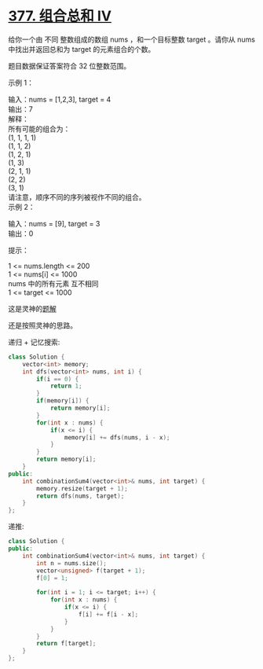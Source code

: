 # [377. 组合总和 Ⅳ](https://leetcode.cn/problems/combination-sum-iv/description/)
给你一个由 不同 整数组成的数组 nums ，和一个目标整数 target 。请你从 nums 中找出并返回总和为 target 的元素组合的个数。

题目数据保证答案符合 32 位整数范围。 

示例 1：

输入：nums = [1,2,3], target = 4  
输出：7    
解释：  
所有可能的组合为：  
(1, 1, 1, 1)  
(1, 1, 2)  
(1, 2, 1)  
(1, 3)  
(2, 1, 1)  
(2, 2)  
(3, 1)  
请注意，顺序不同的序列被视作不同的组合。  
示例 2：  

输入：nums = [9], target = 3  
输出：0  

提示：

1 <= nums.length <= 200  
1 <= nums[i] <= 1000  
nums 中的所有元素 互不相同  
1 <= target <= 1000

这是灵神的[题解](https://leetcode.cn/problems/combination-sum-iv/solutions/2706336/ben-zhi-shi-pa-lou-ti-cong-ji-yi-hua-sou-y52j)

还是按照灵神的思路。

递归 + 记忆搜索:
```cpp
class Solution {
    vector<int> memory;
    int dfs(vector<int> nums, int i) {
        if(i == 0) {
            return 1;
        }
        if(memory[i]) {
            return memory[i];
        }
        for(int x : nums) {
            if(x <= i) {
                memory[i] += dfs(nums, i - x);
            }
        }
        return memory[i];
    }
public:
    int combinationSum4(vector<int>& nums, int target) {
        memory.resize(target + 1);
        return dfs(nums, target);
    }
};
```
递推:
```cpp
class Solution {
public:
    int combinationSum4(vector<int>& nums, int target) {
        int n = nums.size();
        vector<unsigned> f(target + 1);
        f[0] = 1;
        
        for(int i = 1; i <= target; i++) {
            for(int x : nums) {
                if(x <= i) {
                    f[i] += f[i - x];
                }
            }
        }
        return f[target];
    }
};
```
